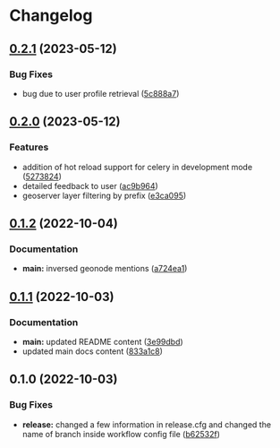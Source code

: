 # Changelog

## [0.2.1](https://github.com/phardy-egis/django-geonode-gssync/compare/v0.2.0...v0.2.1) (2023-05-12)


### Bug Fixes

* bug due to user profile retrieval ([5c888a7](https://github.com/phardy-egis/django-geonode-gssync/commit/5c888a7ecf87f10cc7265834d8cd4876d188a658))

## [0.2.0](https://github.com/phardy-egis/django-geonode-gssync/compare/v0.1.2...v0.2.0) (2023-05-12)


### Features

* addition of hot reload support for celery in development mode ([5273824](https://github.com/phardy-egis/django-geonode-gssync/commit/527382406405f784067c75855a2793161588b616))
* detailed feedback to user ([ac9b964](https://github.com/phardy-egis/django-geonode-gssync/commit/ac9b9644465a20f0faf8bb791f4d23d609c03fa0))
* geoserver layer filtering by prefix ([e3ca095](https://github.com/phardy-egis/django-geonode-gssync/commit/e3ca0952bc3bd7b154a738c561cef9d3208fa8b5))

## [0.1.2](https://github.com/phardy-egis/django-geonode-gssync/compare/v0.1.1...v0.1.2) (2022-10-04)


### Documentation

* **main:** inversed geonode mentions ([a724ea1](https://github.com/phardy-egis/django-geonode-gssync/commit/a724ea1fa365382f2df7ca256c47c132c97cdf8c))

## [0.1.1](https://github.com/phardy-egis/django-geonode-gssync/compare/v0.1.0...v0.1.1) (2022-10-03)


### Documentation

* **main:** updated README content ([3e99dbd](https://github.com/phardy-egis/django-geonode-gssync/commit/3e99dbd8db330ac89f4d91455d6037a2a18e5e3b))
* updated main docs content ([833a1c8](https://github.com/phardy-egis/django-geonode-gssync/commit/833a1c8cdd2ce66067f608885f41ced6d8c795c2))

## 0.1.0 (2022-10-03)


### Bug Fixes

* **release:** changed a few information in release.cfg and changed the name of branch inside workflow config file ([b62532f](https://github.com/phardy-egis/django-geonode-gssync/commit/b62532f7fda535b5d521f7ce007018fe2177febf))
